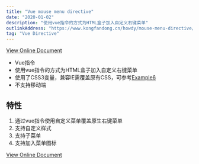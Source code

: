 ```yaml
---
title: "Vue mouse menu directive"
date: "2020-01-02"
description: "使用vue指令的方式为HTML盒子加入自定义右键菜单"
outlinkAddress: "https://www.kongfandong.cn/howdy/mouse-menu-directive/"
tag: "Vue Directive"
---
```


[View Online Document](https://www.kongfandong.cn/howdy/mouse-menu-directive)

+ Vue指令
+ 使用vue指令的方式为HTML盒子加入自定义右键菜单
+ 使用了CSS3变量，兼容IE需覆盖原有CSS，可参考[Example6](https://kongfandong.cn/howdy/mouse-menu-directive/example6)
+ 不支持移动端

## 特性
1. 通过vue指令使用自定义菜单覆盖原生右键菜单
2. 支持自定义样式
3. 支持子菜单
4. 支持加入菜单图标

[View Online Document](https://www.kongfandong.cn/howdy/mouse-menu-directive)